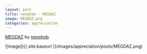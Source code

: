 ```yaml
---
layout: post
title: neophob - MEGDAZ
image: MEGDAZ.png
categories: appreciation
---
```


[MEGDAZ](https://www.fxhash.xyz/generative/14827) by [neophob](https://twitter.com/neophob).

![image]({{ site.baseurl }}/images/appreciation/posts/MEGDAZ.png)
